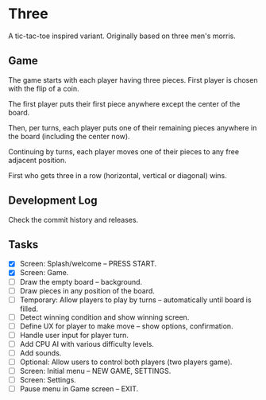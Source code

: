 # Three

A tic-tac-toe inspired variant. Originally based on three men's morris.

## Game

The game starts with each player having three pieces. First player is chosen with the flip of a coin.

The first player puts their first piece anywhere except the center of the board.

Then, per turns, each player puts one of their remaining pieces anywhere in the board (including the center now).

Continuing by turns, each player moves one of their pieces to any free adjacent position.

First who gets three in a row (horizontal, vertical or diagonal) wins.

## Development Log

Check the commit history and releases.

## Tasks
- [X] Screen: Splash/welcome – PRESS START.
- [X] Screen: Game.
- [ ] Draw the empty board – background.
- [ ] Draw pieces in any position of the board.
- [ ] Temporary: Allow players to play by turns – automatically until board is filled.
- [ ] Detect winning condition and show winning screen.
- [ ] Define UX for player to make move – show options, confirmation.
- [ ] Handle user input for player turn.
- [ ] Add CPU AI with various difficulty levels.
- [ ] Add sounds.
- [ ] Optional: Allow users to control both players (two players game).
- [ ] Screen: Initial menu – NEW GAME, SETTINGS.
- [ ] Screen: Settings.
- [ ] Pause menu in Game screen – EXIT.
